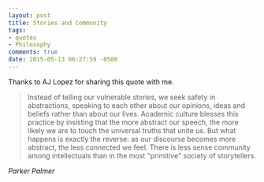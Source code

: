 ```yaml
---
layout: post
title: Stories and Community
tags:
- quotes
- Philosophy
comments: true
date: 2015-05-13 06:27:59 -0500
---
```


Thanks to AJ Lopez for sharing this quote with me.

<blockquote class="big">Instead of telling our vulnerable stories, we seek safety in abstractions, speaking to each other about our opinions, ideas and beliefs rather than about our lives. Academic culture blesses this practice by insisting that the more abstract our speech, the more likely we are to touch the universal truths that unite us. But what happens is exactly the reverse: as our discourse becomes more abstract, the less connected we feel. There is less sense community among intellectuals than in the most "primitive" society of storytellers.</blockquote>

<cite class="big">Parker Palmer</cite>


